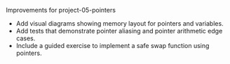 Improvements for project-05-pointers

- Add visual diagrams showing memory layout for pointers and variables.
- Add tests that demonstrate pointer aliasing and pointer arithmetic edge cases.
- Include a guided exercise to implement a safe swap function using pointers.
